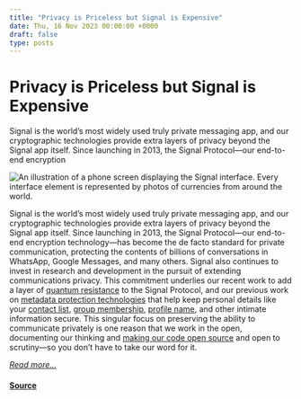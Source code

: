```yaml
---
title: "Privacy is Priceless but Signal is Expensive"
date: Thu, 16 Nov 2023 00:00:00 +0000
draft: false
type: posts
---
```

# Privacy is Priceless but Signal is Expensive





 Signal is the world’s most widely used truly private messaging app, and our cryptographic technologies provide extra layers of privacy beyond the Signal app itself. Since launching in 2013, the Signal Protocol—our end-to-end encryption

![An illustration of a phone screen displaying the Signal interface. Every interface element is represented by photos of currencies from around the world.](/blog/images/signal-is-expensive-header.jpg)

Signal is the world’s most widely used truly private messaging app, and our cryptographic technologies provide extra layers of privacy beyond the Signal app itself. Since launching in 2013, the Signal Protocol—our end-to-end encryption technology—has become the de facto standard for private communication, protecting the contents of billions of conversations in WhatsApp, Google Messages, and many others. Signal also continues to invest in research and development in the pursuit of extending communications privacy. This commitment underlies our recent work to add a layer of [quantum resistance](/blog/pqxdh/) to the Signal Protocol, and our previous work on [metadata protection technologies](/blog/sealed-sender/) that help keep personal details like your [contact list](/blog/building-faster-oram/), [group membership](/blog/signal-private-group-system/), [profile name](/blog/signal-profiles-beta/), and other intimate information secure. This singular focus on preserving the ability to communicate privately is one reason that we work in the open, documenting our thinking and [making our code open source](https://github.com/signalapp) and open to scrutiny—so you don’t have to take our word for it.

[_Read more..._](https://signal.org/blog/signal-is-expensive/)

#### [Source](https://signal.org/blog/signal-is-expensive/)

